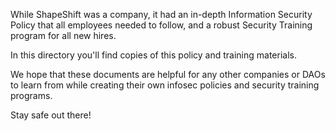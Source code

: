 While ShapeShift was a company, it had an in-depth Information Security Policy that all employees needed to follow, and a robust Security Training program for all new hires.

In this directory you'll find copies of this policy and training materials.

We hope that these documents are helpful for any other companies or DAOs to learn from while creating their own infosec policies and security training programs.

Stay safe out there!
